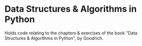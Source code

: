 # Data Structures & Algorithms in Python

Holds code relating to the chapters &amp; exercises of the book "Data Structures &amp; Algorithms in Python", by Goodrich.
